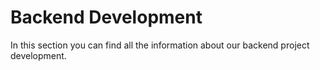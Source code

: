 # Backend Development

In this section you can find all the information about our backend project development.